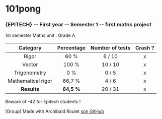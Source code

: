 # 101pong
### {EPITECH} -- First year -- Semester 1 -- first maths project

1st semester Maths unit : Grade A

|      Category      | Percentage | Number of tests | Crash ? |
|:------------------:|:----------:|:---------------:|:-------:|
|        Rigor       |    60 %    |      6 / 10     |    x    |
|       Vector       |    100 %   |     10 / 10     |    x    |
|    Trigonometry    |     0 %    |      0 / 5      |    x    |
| Mathematical rigor |   66,7 %   |      4 / 6      |    x    |
|       **Results**      |   **64,5 %**   |     20 / 31     |    x    |

Beware of -42 for Epitech students !

[Group] Made with Archibald Roulet [son GitHub](https://github.com/Sh4llower)
